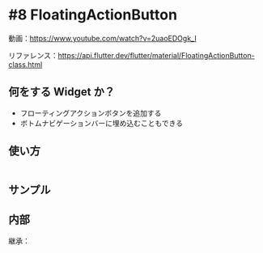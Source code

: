 # #8 FloatingActionButton

動画：https://www.youtube.com/watch?v=2uaoEDOgk_I

リファレンス：https://api.flutter.dev/flutter/material/FloatingActionButton-class.html

## 何をする Widget か？

- フローティングアクションボタンを追加する
- ボトムナビゲーションバーに埋め込むこともできる

## 使い方

```dart

```

## サンプル

## 内部

継承：
